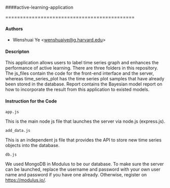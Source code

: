 ####active-learning-application

============================================
#### Authors
* Wenshuai Ye \<wenshuaiye@g.harvard.edu\>

#### Descripton
This application allows users to label time series graph and enhances the performance of active learning. There are three folders in this repository. The js_files contain the code for the front-end interface and the server, whereas time_series_plot has the time series plot samples that have already been stored in the database. Report contains the Bayesian model report on how to incorporate the result from this application to existed models.

#### Instruction for the Code

```
app.js
```
This is the main node js file that launches the server via node.js (express.js).
```
add_data.js
```
This is an independent js file that provides the API to store new time series objects into the database.
```
db.js
```
We used MongoDB in Modulus to be our database. To make sure the server can be launched, replace the username and password with your own user name and password if you have one already. Otherwise, register on https://modulus.io/.


